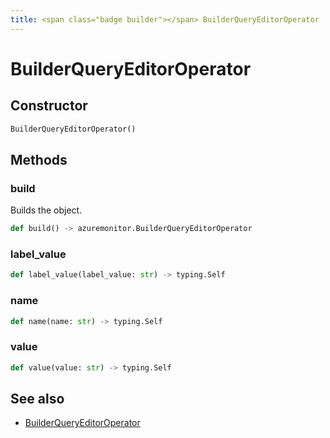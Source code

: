 ```yaml
---
title: <span class="badge builder"></span> BuilderQueryEditorOperator
---
```

# <span class="badge builder"></span> BuilderQueryEditorOperator

## Constructor

```python
BuilderQueryEditorOperator()
```
## Methods

### <span class="badge object-method"></span> build

Builds the object.

```python
def build() -> azuremonitor.BuilderQueryEditorOperator
```

### <span class="badge object-method"></span> label_value

```python
def label_value(label_value: str) -> typing.Self
```

### <span class="badge object-method"></span> name

```python
def name(name: str) -> typing.Self
```

### <span class="badge object-method"></span> value

```python
def value(value: str) -> typing.Self
```

## See also

 * <span class="badge object-type-class"></span> [BuilderQueryEditorOperator](./object-BuilderQueryEditorOperator.md)
